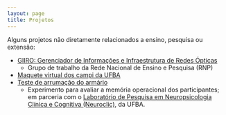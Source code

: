 ```yaml
---
layout: page
title: Projetos
---
```


Alguns projetos não diretamente relacionados a ensino, pesquisa ou extensão:

- [GIIRO: Gerenciador de Informações e Infraestrutura de Redes Ópticas](http://www.pop-ba.rnp.br/GTGIIRO)
    - Grupo de trabalho da Rede Nacional de Ensino e Pesquisa (RNP)
- [Maquete virtual dos campi da UFBA](http://indigente.github.io/projetos/maquete-ufba)
- [Teste de arrumação do armário](http://indigente.github.io/projetos/taa)
    - Experimento para avaliar a memória operacional dos participantes; em parceria com o [Laboratório de Pesquisa em Neuropsicologia Clínica e Cognitiva (Neuroclic)](https://www.facebook.com/neuroclic), da UFBA.